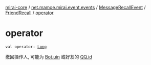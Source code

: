 [mirai-core](../../../index.md) / [net.mamoe.mirai.event.events](../../index.md) / [MessageRecallEvent](../index.md) / [FriendRecall](index.md) / [operator](./operator.md)

# operator

`val operator: `[`Long`](https://kotlinlang.org/api/latest/jvm/stdlib/kotlin/-long/index.html)

撤回操作人, 可能为 [Bot.uin](../../../net.mamoe.mirai/-bot/uin.md) 或好友的 [QQ.id](../../../net.mamoe.mirai.contact/-q-q/id.md)

